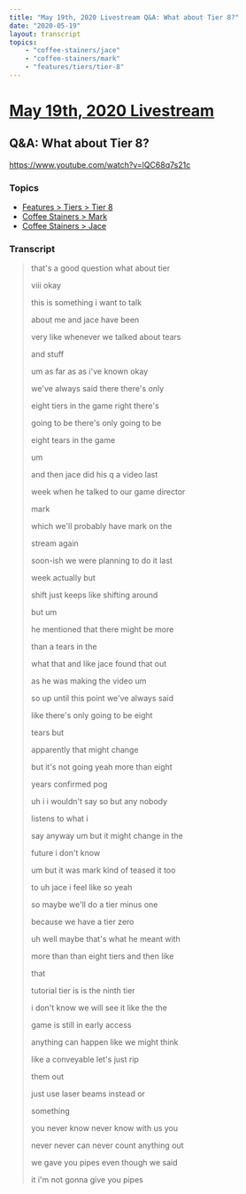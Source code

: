 ```yaml
---
title: "May 19th, 2020 Livestream Q&A: What about Tier 8?"
date: "2020-05-19"
layout: transcript
topics:
    - "coffee-stainers/jace"
    - "coffee-stainers/mark"
    - "features/tiers/tier-8"
---
```

# [May 19th, 2020 Livestream](../2020-05-19.md)
## Q&A: What about Tier 8?
https://www.youtube.com/watch?v=lQC68q7s21c

### Topics
* [Features > Tiers > Tier 8](../topics/features/tiers/tier-8.md)
* [Coffee Stainers > Mark](../topics/coffee-stainers/mark.md)
* [Coffee Stainers > Jace](../topics/coffee-stainers/jace.md)

### Transcript

> that's a good question what about tier
> 
> viii okay
> 
>  this is something i want to talk
> 
> about me and jace have been
> 
> very like whenever we talked about tears
> 
> and stuff
> 
> um as far as as i've known okay
> 
> we've always said there there's only
> 
> eight tiers in the game right there's
> 
> going to be there's only going to be
> 
> eight tears in the game
> 
> um
> 
> and then jace did his q a video last
> 
> week when he talked to our game director
> 
> mark
> 
> which we'll probably have mark on the
> 
> stream again
> 
> soon-ish we were planning to do it last
> 
> week actually but
> 
> shift just keeps like shifting around
> 
> but um
> 
> he mentioned that there might be more
> 
> than a tears in the
> 
> what that and like jace found that out
> 
> as he was making the video um
> 
> so up until this point we've always said
> 
> like there's only going to be eight
> 
> tears but
> 
> apparently that might change
> 
> but it's not going yeah more than eight
> 
> years confirmed pog
> 
> uh i i wouldn't say so but any nobody
> 
> listens to what i
> 
> say anyway um but it might change in the
> 
> future i don't know
> 
> um but it was mark kind of teased it too
> 
> to uh jace i feel like so yeah
> 
> so maybe we'll do a tier minus one
> 
> because we have a tier zero
> 
> uh well maybe that's what he meant with
> 
> more than than eight tiers and then like
> 
> that
> 
> tutorial tier is is the ninth tier
> 
> i don't know we will see it like the the
> 
> game is still in early access
> 
> anything can happen like we might think
> 
> like a conveyable let's just rip
> 
> them out
> 
> just use laser beams instead or
> 
> something
> 
> you never know never know with us you
> 
> never never can never count anything out
> 
> we gave you pipes even though we said
> 
>  it i'm not gonna give you pipes
> 

